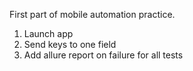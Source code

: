 First part of mobile automation practice.

1. Launch app
2. Send keys to one field
3. Add allure report on failure for all tests
